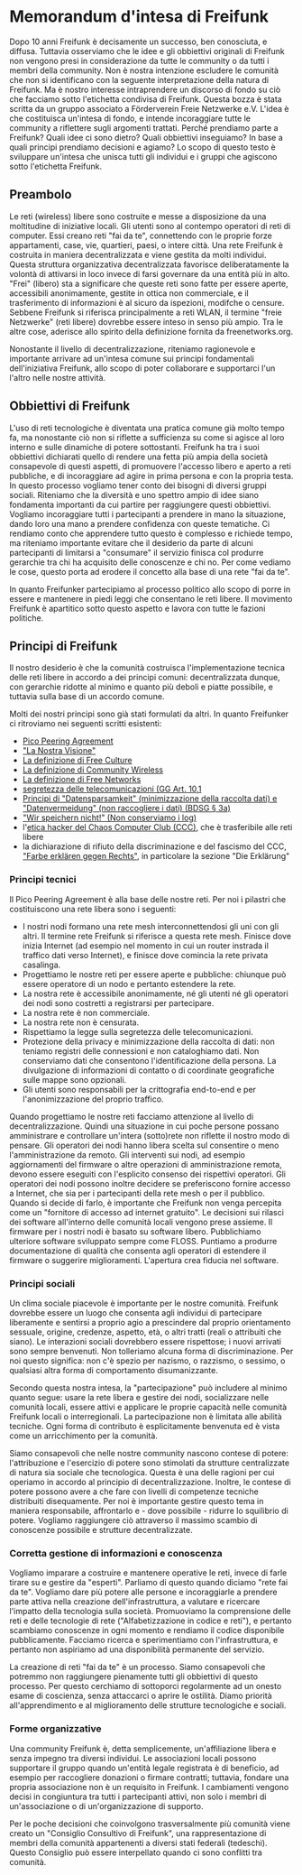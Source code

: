 # Memorandum d'intesa di Freifunk

Dopo 10 anni Freifunk è decisamente un successo, ben conosciuta, e diffusa. Tuttavia osserviamo che le idee e gli obbiettivi originali di Freifunk non vengono presi in considerazione da tutte le community o da tutti i membri della community. Non è nostra intenzione escludere le comunità che non si identificano con la seguente interpretazione della natura di Freifunk. Ma è nostro interesse intraprendere un discorso di fondo su ciò che facciamo sotto l'etichetta condivisa di Freifunk. Questa bozza è stata scritta da un gruppo associato a Förderverein Freie Netzwerke e.V. L'idea è che costituisca un'intesa di fondo, e intende incoraggiare tutte le community a riflettere sugli argomenti trattati. Perché prendiamo parte a Freifunk? Quali idee ci sono dietro? Quali obbiettivi inseguiamo? In base a quali principi prendiamo decisioni e agiamo? Lo scopo di questo testo è sviluppare un'intesa che unisca tutti gli individui e i gruppi che agiscono sotto l'etichetta Freifunk.

## Preambolo

Le reti (wireless) libere sono costruite e messe a disposizione da una moltitudine di iniziative locali. Gli utenti sono al contempo operatori di reti di computer. Essi creano reti "fai da te", connettendo con le proprie forze appartamenti, case, vie, quartieri, paesi, o intere città. Una rete Freifunk è costruita in maniera decentralizzata e viene gestita da molti individui. Questa struttura organizzativa decentralizzata favorisce deliberatamente la volontà di attivarsi in loco invece di farsi governare da una entità più in alto. "Frei" (libero) sta a significare che queste reti sono fatte per essere aperte, accessibili anonimamente, gestite in ottica non commerciale, e il trasferimento di informazioni è al sicuro da ispezioni, modifche o censure. Sebbene Freifunk si riferisca principalmente a reti WLAN, il termine "freie Netzwerke" (reti libere) dovrebbe essere inteso in senso più ampio. Tra le altre cose, aderisce allo spirito della definizione fornita da freenetworks.org.

Nonostante il livello di decentralizzazione, riteniamo ragionevole e importante arrivare ad un'intesa comune sui principi fondamentali dell'iniziativa Freifunk, allo scopo di poter collaborare e supportarci l'un l'altro nelle nostre attività.

## Obbiettivi di Freifunk

L'uso di reti tecnologiche è diventata una pratica comune già molto tempo fa, ma nonostante ciò non si riflette a sufficienza su come si agisce al loro interno e sulle dinamiche di potere sottostanti. Freifunk ha tra i suoi obbiettivi dichiarati quello di rendere una fetta più ampia della società consapevole di questi aspetti, di promuovere l'accesso libero e aperto a reti pubbliche, e di incoraggiare ad agire in prima persona e con la propria testa. In questo processo vogliamo tener conto dei bisogni di diversi gruppi sociali. Riteniamo che la diversità e uno spettro ampio di idee siano fondamenta importanti da cui partire per raggiungere questi obbiettivi. Vogliamo incoraggiare tutti i partecipanti a prendere in mano la situazione, dando loro una mano a prendere confidenza con queste tematiche. Ci rendiamo conto che apprendere tutto questo è complesso e richiede tempo, ma riteniamo importante evitare che il desiderio da parte di alcuni partecipanti di limitarsi a "consumare" il servizio finisca col produrre gerarchie tra chi ha acquisito delle conoscenze e chi no. Per come vediamo le cose, questo porta ad erodere il concetto alla base di una rete "fai da te".

In quanto Freifunker partecipiamo al processo politico allo scopo di porre in essere e mantenere in piedi leggi che consentano le reti libere. Il movimento Freifunk è apartitico sotto questo aspetto e lavora con tutte le fazioni politiche.

## Principi di Freifunk

Il nostro desiderio è che la comunità costruisca l'implementazione tecnica delle reti libere in accordo a dei principi comuni: decentralizzata dunque, con gerarchie ridotte al minimo e quanto più deboli e piatte possibile, e tuttavia sulla base di un accordo comune.

Molti dei nostri principi sono già stati formulati da altri. In quanto Freifunker ci ritroviamo nei seguenti scritti esistenti:

* [Pico Peering Agreement](http://www.picopeer.net/PPA-en.html)
* ["La Nostra Visione"](http://freifunk.net/en/what-is-it-about/our-vision/)
* [La definizione di Free Culture](https://en.wikipedia.org/wiki/Free_Culture_(book))
* [La definizione di Community Wireless](http://wiki.freifunk.net/WirelessCommons#English)
* [La definizione di Free Networks](http://freenetworks.org/)
* [segretezza delle telecomunicazioni (GG Art. 10,1](https://dejure.org/gesetze/GG/10.html)
* [Principi di "Datensparsamkeit" (minimizzazione della raccolta dati) e "Datenvermeidung" (non raccogliere i dati) (BDSG § 3a)](https://dejure.org/gesetze/BDSG/3a.html)
* ["Wir speichern nicht!" (Non conserviamo i log)](http://www.wirspeichernnicht.de/)
* l'[etica hacker del Chaos Computer Club (CCC)](http://www.ccc.de/de/hackerethik), che è trasferibile alle reti libere
* la dichiarazione di rifiuto della discriminazione e del fascismo del CCC, ["Farbe erklären gegen Rechts"](http://www.ccc.de/updates/2005/unvereinbarkeitserklaerung), in particolare la sezione "Die Erklärung"

### Principi tecnici

Il Pico Peering Agreement è alla base delle nostre reti. Per noi i pilastri che costituiscono una rete libera sono i seguenti:

* I nostri nodi formano una rete mesh interconnettendosi gli uni con gli altri. Il termine rete Freifunk si riferisce a questa rete mesh. Finisce dove inizia Internet (ad esempio nel momento in cui un router instrada il traffico dati verso Internet), e finisce dove comincia la rete privata casalinga.
* Progettiamo le nostre reti per essere aperte e pubbliche: chiunque può essere operatore di un nodo e pertanto estendere la rete.
* La nostra rete è accessibile anonimamente, né gli utenti né gli operatori dei nodi sono costretti a registrarsi per partecipare.
* La nostra rete è non commerciale.
* La nostra rete non è censurata.
* Rispettiamo la legge sulla segretezza delle telecomunicazioni.
* Protezione della privacy e minimizzazione della raccolta di dati: non teniamo registri delle connessioni e non cataloghiamo dati. Non conserviamo dati che consentono l'identificazione della persona. La divulgazione di informazioni di contatto o di coordinate geografiche sulle mappe sono opzionali.
* Gli utenti sono responsabili per la crittografia end-to-end e per l'anonimizzazione del proprio traffico.

Quando progettiamo le nostre reti facciamo attenzione al livello di decentralizzazione. Quindi una situazione in cui poche persone possano amministrare e controllare un'intera (sotto)rete non riflette il nostro modo di pensare. Gli operatori dei nodi hanno libera scelta sul consentire o meno l'amministrazione da remoto. Gli interventi sui nodi, ad esempio aggiornamenti del firmware o altre operazioni di amministrazione remota, devono essere eseguiti con l'esplicito consenso dei rispettivi operatori. Gli operatori dei nodi possono inoltre decidere se preferiscono fornire accesso a Internet, che sia per i partecipanti della rete mesh o per il pubblico. Quando si decide di farlo, è importante che Freifunk non venga percepita come un "fornitore di accesso ad internet gratuito". Le decisioni sui rilasci dei software all'interno delle comunità locali vengono prese assieme. Il firmware per i nostri nodi è basato su software libero. Pubblichiamo ulteriore software sviluppato sempre come FLOSS. Puntiamo a produrre documentazione di qualità che consenta agli operatori di estendere il firmware o suggerire miglioramenti. L'apertura crea fiducia nel software.

### Principi sociali

Un clima sociale piacevole è importante per le nostre comunità. Freifunk dovrebbe essere un luogo che consenta agli individui di partecipare liberamente e sentirsi a proprio agio a prescindere dal proprio orientamento sessuale, origine, credenze, aspetto, età, o altri tratti (reali o attribuiti che siano). Le interazioni sociali dovrebbero essere rispettose; i nuovi arrivati sono sempre benvenuti. Non tolleriamo alcuna forma di discriminazione. Per noi questo significa: non c'è spezio per nazismo, o razzismo, o sessimo, o qualsiasi altra forma di comportamento disumanizzante.

Secondo questa nostra intesa, la "partecipazione" può includere al minimo quanto segue: usare la rete libera e gestire dei nodi, socializzare nelle comunità locali, essere attivi e applicare le proprie capacità nelle comunità Freifunk locali o interregionali. La partecipazione non è limitata alle abilità tecniche. Ogni forma di contributo è esplicitamente benvenuta ed è vista come un arricchimento per la comunità.

Siamo consapevoli che nelle nostre community nascono contese di potere: l'attribuzione e l'esercizio di potere sono stimolati da strutture centralizzate di natura sia sociale che tecnologica. Questa è una delle ragioni per cui operiamo in accordo al principio di decentralizzazione. Inoltre, le contese di potere possono avere a che fare con livelli di competenze tecniche distribuiti disequamente. Per noi è importante gestire questo tema in maniera responsabile, affrontarlo e - dove possibile - ridurre lo squilibrio di potere. Vogliamo raggiungere ciò attraverso il massimo scambio di conoscenze possibile e strutture decentralizzate.

### Corretta gestione di informazioni e conoscenza

Vogliamo imparare a costruire e mantenere operative le reti, invece di farle tirare su e gestire da "esperti". Parliamo di questo quando diciamo "rete fai da te". Vogliamo dare più potere alle persone e incoraggiarle a prendere parte attiva nella creazione dell'infrastruttura, a valutare e ricercare l'impatto della tecnologia sulla società. Promuoviamo la comprensione delle reti e delle tecnologie di rete ("Alfabetizzazione in codice e reti"), e pertanto scambiamo conoscenze in ogni momento e rendiamo il codice disponibile pubblicamente. Facciamo ricerca e sperimentiamo con l'infrastruttura, e pertanto non aspiriamo ad una disponibilità permanente del servizio.

La creazione di reti "fai da te" è un processo. Siamo consapevoli che potremmo non raggiungere pienamente tutti gli obbiettivi di questo processo. Per questo cerchiamo di sottoporci regolarmente ad un onesto esame di coscienza, senza attaccarci o aprire le ostilità. Diamo priorità all'apprendimento e al miglioramento delle strutture tecnologiche e sociali. 

### Forme organizzative

Una community Freifunk è, detta semplicemente, un'affiliazione libera e senza impegno tra diversi individui. Le associazioni locali possono supportare il gruppo quando un'entità legale registrata è di beneficio, ad esempio per raccogliere donazioni o firmare contratti; tuttavia, fondare una propria associazione non è un requisito in Freifunk. I cambiamenti vengono decisi in congiuntura tra tutti i partecipanti attivi, non solo i membri di un'associazione o di un'organizzazione di supporto.

Per le poche decisioni che coinvolgono trasversalmente più comunità viene creato un "Consiglio Consultivo di Freifunk", una rappresentazione di membri della comunità appartenenti a diversi stati federali (tedeschi). Questo Consiglio può essere interpellato quando ci sono conflitti tra comunità.
